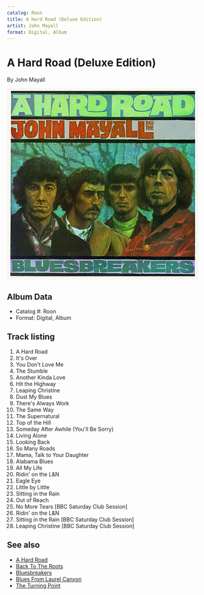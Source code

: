 ```yaml
---
catalog: Roon
title: A Hard Road (Deluxe Edition)
artist: John Mayall
format: Digital, Album
---
```


# A Hard Road (Deluxe Edition)

By John Mayall

![](../../assets/albumcovers/John_Mayall-A_Hard_Road_Deluxe_Edition.png)

## Album Data

- Catalog #: Roon
- Format: Digital, Album


## Track listing


1. A Hard Road
2. It's Over
3. You Don't Love Me
4. The Stumble
5. Another Kinda Love
6. Hit the Highway
7. Leaping Christine
8. Dust My Blues
9. There's Always Work
10. The Same Way
11. The Supernatural
12. Top of the Hill
13. Someday After Awhile (You'll Be Sorry)
14. Living Alone
15. Looking Back
16. So Many Roads
17. Mama, Talk to Your Daughter
18. Alabama Blues
19. All My Life
20. Ridin' on the L&N
21. Eagle Eye
22. Little by Little
23. Sitting in the Rain
24. Out of Reach
25. No More Tears [BBC Saturday Club Session]
26. Ridin' on the L&N
27. Sitting in the Rain [BBC Saturday Club Session]
28. Leaping Christine [BBC Saturday Club Session]


## See also

- [A Hard Road](A_Hard_Road.md)
- [Back To The Roots](Back_To_The_Roots.md)
- [Bluesbreakers](Bluesbreakers.md)
- [Blues From Laurel Canyon](Blues_From_Laurel_Canyon.md)
- [The Turning Point](The_Turning_Point.md)
